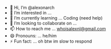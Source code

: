 - 👋 Hi, I’m @alexonarch
- 👀 I’m interested in ...
- 🌱 I’m currently learning ... Coding (need help)
- 💞️ I’m looking to collaborate on ... 
- 📫 How to reach me ... whoisalexnl@gmail.com
- 😄 Pronouns: ... he/him
- ⚡ Fun fact: ... oh btw im slow to respond

<!---
alexonarch/alexonarch is a ✨ special ✨ repository because its `README.md` (this file) appears on your GitHub profile.
You can click the Preview link to take a look at your changes.
--->
